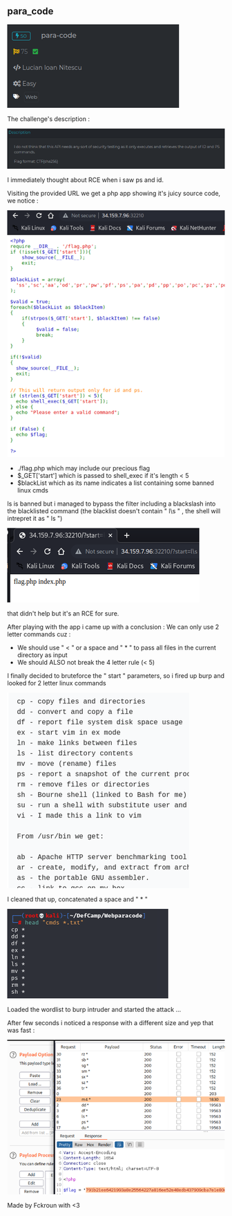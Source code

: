 ## para_code


<img src="../images/10.png" allign="center" alt="Logo">


The challenge's description :

<img src="../images/11.png">

I immediately thought about RCE when i saw ps and id.

Visiting the provided URL we get a php app showing it's juicy source code, we notice :

<img src="../images/12.png">

* ./flag.php which may include our precious flag
* $_GET['start'] which is passed to shell_exec if it's length < 5
* $blackList which as its name indicates a list containing some banned linux cmds

ls is banned but i managed to bypass the filter including a blackslash into the blacklisted command (the blacklist doesn't contain " l\s " , the shell will intrepret it as " ls ")

<img src="../images/13.png">

that didn't help but it's an RCE for sure.

After playing with the app i came up with a conclusion :
We can only use 2 letter commands cuz :
* We should use " < " or a space and " * " to pass all files in the current directory as input
* We should ALSO not break the 4 letter rule (< 5)

I finally decided to bruteforce the " start "  parameters, so i fired up burp and looked for 2 letter linux commands

<img src="../images/14.png">

I cleaned that up, concatenated a space and " * " 

<img src="../images/16.png">

Loaded the wordlist to burp intruder and started the attack ...

After few seconds i noticed a response with a different size and yep that was fast :

<img src="../images/15.png">


Made by Fckroun with <3
